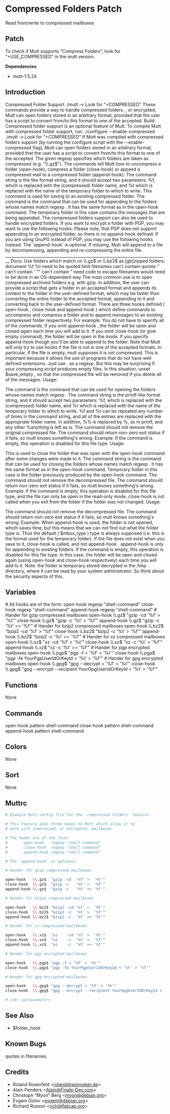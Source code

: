 Compressed Folders Patch
========================

Read from/write to compressed mailboxes

Patch
-----

To check if Mutt supports “Compress Folders”, look for
“+USE\_COMPRESSED” in the mutt version.

**Dependencies**
-   mutt-1.5.24

Introduction
------------

Compressed Folder Support ./mutt -v Look for "+COMPRESSED" These
commands provide a way to handle compressed folders. , or encrypted,
Mutt can open folders stored in an arbitrary format, provided that the
user has a script to convert from/to this format to one of the accepted.
Build: Compressed folder support is an optional feature of Mutt. To
compile Mutt with compressed folder support, run:
./configure --enable-compressed ./mutt -v Look for "+COMPRESSED" If Mutt
was compiled with compressed folders support (by running the
configure
script with the
--enable-compressed
flag), Mutt can open folders stored in an arbitrary format, provided
that the user has a script to convert from/to this format to one of the
accepted. The given regexp specifies which folders are taken as
compressed (e.g. "\\\\.gz\$"). The commands tell Mutt how to uncompress
a folder (open-hook), compress a folder (close-hook) or append a
compressed mail to a compressed folder (append-hook). The command string
is the like format string, and it should accept two parameters: %f,
which is replaced with the (compressed) folder name, and %t which is
replaced with the name of the temporary folder to which to write. This
command is used for saving to an existing compressed folder. The
command
is the command that can be used for appending to the folders whose names
match
regexp
. It has the same format as in the
open-hook
command. The temporary folder in this case contains the messages that
are being appended.
The compressed folders support can also be used to handle encrypted
folders. If you want to encrypt a folder with PGP, you may want to use
the following hooks: Please note, that PGP does not support appending to
an encrypted folder, so there is no append-hook defined. If you are
using GnuPG instead of PGP, you may use the following hooks instead: The
'append-hook' is optional. If missing, Mutt will append to a file by
decompressing, appending and re-compressing the entire file.
\_\_\_\_\_\_\_\_\_\_\_\_\_\_\_\_\_\_\_\_\_\_\_\_\_\_\_\_\_\_\_\_\_\_\_\_\_\_\_\_\_\_\_\_\_\_\_\_\_\_\_\_\_\_\_\_\_\_\_\_\_\_\_\_\_\_\_\_\_\_\_\_\_\_\_\_\_\_\_\_
Docs: Use folders which match on \\\\.gz\$ or \\\\.bz2\$ as [gb]zipped
folders: document %f %t need to be quoted limit filenames can't contain
quotes '' can't contain ' "" can't contain " need code to escape
filenames would need to be done in an OS-dependent way The most common
use is to open compressed archived folders e.g. with gzip. In addition,
the user can provide a script that gets a folder in an accepted format
and appends its context to the folder in the user-defined format, which
may be faster than converting the entire folder to the accepted format,
appending to it and converting back to the user-defined format. There
are three hooks defined (
open-hook
,
close-hook
and
append-hook
) which define commands to uncompress and compress a folder and to
append messages to an existing compressed folder respectively. For
example: You do not have to specify all of the commands. If you omit
append-hook
, the folder will be open and closed again each time you will add to it.
If you omit
close-hook
(or give empty command), the folder will be open in the mode. If you
specify
append-hook
though you'll be able to append to the folder. Note that Mutt will only
try to use hooks if the file is not in one of the accepted formats. In
particular, if the file is empty, mutt supposes it is not compressed.
This is important because it allows the use of programs that do not have
well defined extensions. Just use
.
as a regexp. But this may be surprising if your compressing script
produces empty files. In this situation, unset
\$save\_empty
, so that the compressed file will be removed if you delete all of the
messages.
Usage:

The
command
is the command that can be used for opening the folders whose names
match
regexp
. The
command
string is the printf-like format string, and it should accept two
parameters: %f, which is replaced with the (compressed) folder name, and
%t which is replaced with the name of the temporary folder to which to
write. %f and %t can be repeated any number of times in the command
string, and all of the entries are replaced with the appropriate folder
name. In addition, %% is replaced by %, as in printf, and any other
%anything is left as is. The
command
should
not
remove the original compressed file. The
command
should return non-zero exit status if it fails, so mutt knows
something's wrong. Example: If the
command
is empty, this operation is disabled for this file type.
Usage:

This is used to close the folder that was open with the
open-hook
command after some changes were made to it. The
command
string is the command that can be used for closing the folders whose
names match
regexp
. It has the same format as in the
open-hook
command. Temporary folder in this case is the folder previously produced
by the
open-hook
command. The
command
should
not
remove the decompressed file. The
command
should return non-zero exit status if it fails, so mutt knows
something's wrong. Example: If the
command
is empty, this operation is disabled for this file type, and the file
can only be open in the read-only mode.
close-hook
is not called when you exit from the folder if the folder was not
changed.
Usage:

The
command
should
not
remove the decompressed file. The
command
should return non-zero exit status if it fails, so mutt knows
something's wrong. Example: When
append-hook
is used, the folder is not opened, which saves time, but this means that
we can not find out what the folder type is. Thus the default (
\$mbox\_type
) type is always supposed (i.e. this is the format used for the
temporary folder). If the file does not exist when you save to it,
close-hook
is called, and not
append-hook
.
append-hook
is only for appending to existing folders. If the
command
is empty, this operation is disabled for this file type. In this case,
the folder will be open and closed again (using
open-hook
and
close-hook
respectively) each time you will add to it.
Note:
the folder is temporary stored decrypted in the /tmp directory, where it
can be read by your system administrator. So think about the security
aspects of this.

Variables
---------

\# All hooks are of the form: open-hook regexp "shell-command"
close-hook regexp "shell-command" append-hook regexp "shell-command" \#
Hander for gzip compressed mailboxes open-hook \\\\.gz\$ "gzip -cd
'%f' \> '%t'" close-hook \\\\.gz\$ "gzip -c '%t' \> '%f'" append-hook
\\\\.gz\$ "gzip -c '%t' \>\> '%f'" \# Hander for bzip2 compressed
mailboxes open-hook \\\\.bz2\$ "bzip2 -cd '%f' \> '%t'" close-hook
\\\\.bz2\$ "bzip2 -c '%t' \> '%f'" append-hook \\\\.bz2\$ "bzip2 -c
'%t' \>\> '%f'" \# Hander for xz compressed mailboxes open-hook
\\\\.xz\$ "xz -cd '%f' \> '%t'" close-hook \\\\.xz\$ "xz -c '%t' \>
'%f'" append-hook \\\\.xz\$ "xz -c '%t' \>\> '%f'" \# Hander for pgp
encrypted mailboxes open-hook \\\\.pgp\$ "pgp -f \< '%f' \> '%t'"
close-hook \\\\.pgp\$ "pgp -fe YourPgpUserIdOrKeyId \< '%t' \> '%f'" \#
Hander for gpg encrypted mailboxes open-hook \\\\.gpg\$ "gpg --decrypt
\< '%f' \> '%t'" close-hook \\\\.gpg\$ "gpg --encrypt --recipient
YourGpgUserIdOrKeyId \< '%t' \> '%f'"

Functions
---------

None

Commands
--------

open-hook
pattern
shell-command
close-hook
pattern
shell-command
append-hook
pattern
shell-command

Colors
------

None

Sort
----

None

Muttrc
------

```bash
# Example Mutt config file for the 'compressed folders' feature.

# This feature adds three hooks to Mutt which allow it to
# work with compressed, or encrypted, mailboxes.

# The hooks are of the form:
#       open-hook   regexp "shell-command"
#       close-hook  regexp "shell-command"
#       append-hook regexp "shell-command"

# The 'append-hook' is optional.

# Hander for gzip compressed mailboxes

open-hook   \\.gz$  "gzip -cd  '%f' >  '%t'"
close-hook  \\.gz$  "gzip -c   '%t' >  '%f'"
append-hook \\.gz$  "gzip -c   '%t' >> '%f'"

# Hander for bzip2 compressed mailboxes

open-hook   \\.bz2$ "bzip2 -cd '%f' >  '%t'"
close-hook  \\.bz2$ "bzip2 -c  '%t' >  '%f'"
append-hook \\.bz2$ "bzip2 -c  '%t' >> '%f'"

# Hander for xz compressed mailboxes

open-hook   \\.xz$  "xz    -cd '%f' >  '%t'"
close-hook  \\.xz$  "xz    -c  '%t' >  '%f'"
append-hook \\.xz$  "xz    -c  '%t' >> '%f'"

# Hander for pgp encrypted mailboxes

open-hook   \\.pgp$ "pgp -f < '%f' > '%t'"
close-hook  \\.pgp$ "pgp -fe YourPgpUserIdOrKeyId < '%t' > '%f'"

# Hander for gpg encrypted mailboxes

open-hook   \\.gpg$ "gpg --decrypt < '%f' > '%t'"
close-hook  \\.gpg$ "gpg --encrypt --recipient YourGpgUserIdOrKeyId < '%t' > '%f'"

# vim: syntax=muttrc
```

See Also
--------

-   $folder\_hook

Known Bugs
----------

quotes in filenames

Credits
-------

-   Roland Rosenfeld \<roland@spinnaker.de\>
-   Alain Penders \<Alain@Finale-Dev.com\>
-   Christoph “Myon” Berg \<myon@debian.org\>
-   Evgeni Golov \<evgeni@debian.org\>
-   Richard Russon \<rich@flatcap.org\>
